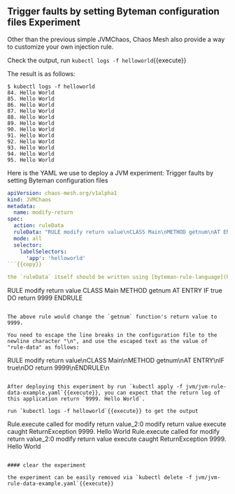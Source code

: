 ## Trigger faults by setting Byteman configuration files Experiment
Other than the previous simple JVMChaos, Chaos Mesh also provide a way to customize your own injection rule.

<!-- Before we go through the new experiment, we need to re-deploy our application, to make the logs look tidy.
Of course, you can deploy multiple experiments in the same application. -->

<!-- run
`kubectl delete -f jvm/app.yaml`{{execute}}
`kubectl apply -f jvm/app.yaml`{{execute}} -->

Check the output, run `kubectl logs -f helloworld`{{execute}}

The result is as follows:
```
$ kubectl logs -f helloworld
84. Hello World
85. Hello World
86. Hello World
87. Hello World
88. Hello World
89. Hello World
90. Hello World
91. Hello World
92. Hello World
93. Hello World
94. Hello World
95. Hello World
```

Here is the YAML we use to deploy a JVM experiment: Trigger faults by setting Byteman configuration files

```yaml
apiVersion: chaos-mesh.org/v1alpha1
kind: JVMChaos
metadata:
  name: modify-return
spec:
  action: ruleData
  ruleData: "RULE modify return value\nCLASS Main\nMETHOD getnum\nAT ENTRY\nIF true\nDO\n    return 9999\nENDRULE"
  mode: all
  selector:
    labelSelectors:
      'app': 'helloworld'
```{{copy}}

the `ruleData` itself should be written using [byteman-rule-language](https://downloads.jboss.org/byteman/4.0.16/byteman-programmers-guide.html#the-byteman-rule-language), which is a bytecode manipulation tool which makes it simple to change the operation of Java applications either at load time or while the application is running.

```
RULE modify return value
CLASS Main
METHOD getnum
AT ENTRY
IF true
DO
    return 9999
ENDRULE
```

The above rule would change the `getnum` function's return value to 9999.

You need to escape the line breaks in the configuration file to the newline character "\n", and use the escaped text as the value of "rule-data" as follows:
```
RULE modify return value\nCLASS Main\nMETHOD getnum\nAT ENTRY\nIF true\nDO return 9999\nENDRULE\n
```

After deploying this experiment by run `kubectl apply -f jvm/jvm-rule-data-example.yaml`{{execute}}, you can expect that the return log of this application return `9999. Hello World`.

run `kubectl logs -f helloworld`{{execute}} to get the output

```
Rule.execute called for modify return value_2:0
modify return value execute
caught ReturnException
9999. Hello World
Rule.execute called for modify return value_2:0
modify return value execute
caught ReturnException
9999. Hello World
```

#### clear the experiment

the experiment can be easily removed via `kubectl delete -f jvm/jvm-rule-data-example.yaml`{{execute}}
